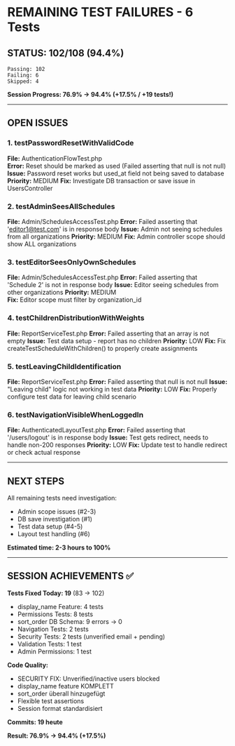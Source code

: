 # REMAINING TEST FAILURES - 6 Tests

## STATUS: 102/108 (94.4%)

```
Passing: 102
Failing: 6
Skipped: 4
```

**Session Progress: 76.9% → 94.4% (+17.5% / +19 tests!)**

---

## OPEN ISSUES

### 1. testPasswordResetWithValidCode
**File:** AuthenticationFlowTest.php  
**Error:** Reset should be marked as used (Failed asserting that null is not null)
**Issue:** Password reset works but used_at field not being saved to database
**Priority:** MEDIUM
**Fix:** Investigate DB transaction or save issue in UsersController

### 2. testAdminSeesAllSchedules
**File:** Admin/SchedulesAccessTest.php
**Error:** Failed asserting that 'editor1@test.com' is in response body
**Issue:** Admin not seeing schedules from all organizations
**Priority:** MEDIUM
**Fix:** Admin controller scope should show ALL organizations

### 3. testEditorSeesOnlyOwnSchedules
**File:** Admin/SchedulesAccessTest.php
**Error:** Failed asserting that 'Schedule 2' is not in response body
**Issue:** Editor seeing schedules from other organizations
**Priority:** MEDIUM  
**Fix:** Editor scope must filter by organization_id

### 4. testChildrenDistributionWithWeights
**File:** ReportServiceTest.php
**Error:** Failed asserting that an array is not empty
**Issue:** Test data setup - report has no children
**Priority:** LOW
**Fix:** Fix createTestScheduleWithChildren() to properly create assignments

### 5. testLeavingChildIdentification
**File:** ReportServiceTest.php
**Error:** Failed asserting that null is not null
**Issue:** "Leaving child" logic not working in test data
**Priority:** LOW
**Fix:** Properly configure test data for leaving child scenario

### 6. testNavigationVisibleWhenLoggedIn
**File:** AuthenticatedLayoutTest.php
**Error:** Failed asserting that '/users/logout' is in response body
**Issue:** Test gets redirect, needs to handle non-200 responses
**Priority:** LOW
**Fix:** Update test to handle redirect or check actual response

---

## NEXT STEPS

All remaining tests need investigation:
- Admin scope issues (#2-3)
- DB save investigation (#1)
- Test data setup (#4-5)
- Layout test handling (#6)

**Estimated time: 2-3 hours to 100%**

---

## SESSION ACHIEVEMENTS ✅

**Tests Fixed Today: 19** (83 → 102)
- display_name Feature: 4 tests
- Permissions Tests: 8 tests
- sort_order DB Schema: 9 errors → 0
- Navigation Tests: 2 tests
- Security Tests: 2 tests (unverified email + pending)
- Validation Tests: 1 test
- Admin Permissions: 1 test

**Code Quality:**
- SECURITY FIX: Unverified/inactive users blocked
- display_name feature KOMPLETT
- sort_order überall hinzugefügt
- Flexible test assertions
- Session format standardisiert

**Commits: 19 heute**

**Result: 76.9% → 94.4% (+17.5%)**
